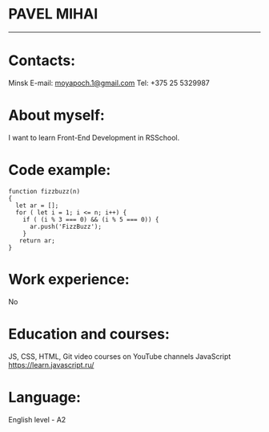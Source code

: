 # PAVEL MIHAI
---
# Contacts:
Minsk
E-mail: moyapoch.1@gmail.com
Tel: +375 25 5329987
# About myself:
I want to learn Front-End Development in RSSchool.

# Code example:
```
function fizzbuzz(n)
{
  let ar = [];
  for ( let i = 1; i <= n; i++) {
    if ( (i % 3 === 0) && (i % 5 === 0)) {
      ar.push('FizzBuzz');
    }
   return ar;
}
```
# Work experience:
No

# Education and courses:
JS, CSS, HTML, Git video courses on YouTube channels
JavaScript https://learn.javascript.ru/

# Language:
English level - A2